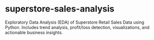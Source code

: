 # superstore-sales-analysis
 Exploratory Data Analysis (EDA) of Superstore Retail Sales Data using Python. Includes trend analysis, profit/loss detection, visualizations, and actionable business insights.

